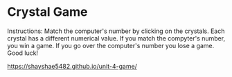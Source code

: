 # Crystal Game

Instructions: Match the computer's number by clicking on the crystals. Each crystal has a different numerical value. If you match the compyter's number, you win a game. If you go over the computer's number you lose a game. Good luck!



https://shayshae5482.github.io/unit-4-game/
